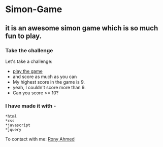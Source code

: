 # Simon-Game

## it is an awesome simon game which is so much fun to play.

### Take the challenge

Let's take a challenge: 
 - [play the game](https://ronyahmed1200.github.io/Simon-Game/)
 - and score as much as you can
 - My highest score in the game is 9.
 - yeah, I couldn't score more than 9.
 - Can you score >= 10? 

### I have made it with -
    *html
    *css
    *javascript
    *jquery

To contact with me: [Rony Ahmed](mailto:moshiourrahmanrony@gmail.com?subject=[Web%20Project]%20Make%20Me%20A%20Website)

